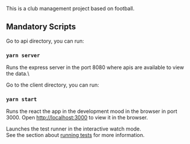 This is a club management project based on football.

## Mandatory Scripts

Go to api directory, you can run:

### `yarn server`

Runs the express server in the port 8080 where apis are available to view the data.\

Go to the client directory, you can run:

### `yarn start`

Runs the react the app in the development mood in the browser in port 3000.
Open [http://localhost:3000](http://localhost:3000) to view it in the browser.

Launches the test runner in the interactive watch mode.\
See the section about [running tests](https://facebook.github.io/create-react-app/docs/running-tests) for more information.
